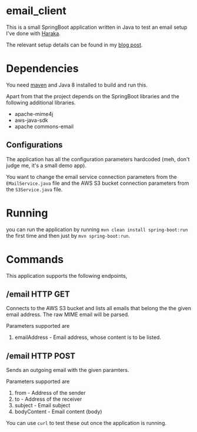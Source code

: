 # email_client

This is a small SpringBoot application written in Java to test an email setup I've done with 
[Haraka](https://github.com/haraka/Haraka).

The relevant setup details can be found in my [blog post]().

# Dependencies

You need [maven](https://maven.apache.org/) and Java 8 installed to build and run this. 

Apart from that the project depends on the SpringBoot libraries and the following additional libraries.

* apache-mime4j
* aws-java-sdk
* apache commons-email

## Configurations

The application has all the configuration parameters hardcoded (meh, don't judge me, it's a small demo app).

You want to change the email service connection parameters from the `EMailService.java` file and the AWS S3 bucket connection
parameters from the `S3Service.java` file.

# Running

you can run the application by running `mvn clean install spring-boot:run` the first time and then just 
by `mvn spring-boot:run`.

# Commands

This application supports the following endpoints,

## /email HTTP GET

Connects to the AWS S3 bucket and lists all emails that belong the the given email address. The raw MIME email will be parsed.

Parameters supported are 
1. emailAddress - Email address, whose content is to be listed.

## /email HTTP POST

Sends an outgoing email with the given paramters.

Parameters supported are

1. from - Address of the sender
2. to - Address of the receiver
3. subject - Email subject
4. bodyContent - Email content (body)

You can use `curl` to test these out once the application is running.
